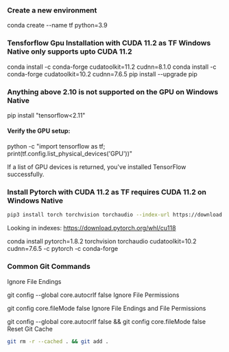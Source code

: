 ### Create a new environment

conda create --name tf python=3.9

### Tensforflow Gpu Installation with CUDA 11.2 as TF Windows Native only supports upto CUDA 11.2

conda install -c conda-forge cudatoolkit=11.2 cudnn=8.1.0
conda install -c conda-forge cudatoolkit=10.2 cudnn=7.6.5
pip install --upgrade pip

### Anything above 2.10 is not supported on the GPU on Windows Native

pip install "tensorflow<2.11"

#### Verify the GPU setup:

python -c "import tensorflow as tf; print(tf.config.list_physical_devices('GPU'))"

If a list of GPU devices is returned, you've installed TensorFlow successfully.

### Install Pytorch with CUDA 11.2 as TF requires CUDA 11.2 on Windows Native

```bash
pip3 install torch torchvision torchaudio --index-url https://download.pytorch.org/whl/cu118
```

Looking in indexes: https://download.pytorch.org/whl/cu118

conda install pytorch=1.8.2 torchvision torchaudio cudatoolkit=10.2 cudnn=7.6.5 -c pytorch -c conda-forge

### Common Git Commands

Ignore File Endings

git config --global core.autocrlf false
Ignore File Permissions

git config core.fileMode false
Ignore File Endings and File Permissions

git config --global core.autocrlf false && git config core.fileMode false
Reset Git Cache

```bash
git rm -r --cached . && git add .
```
